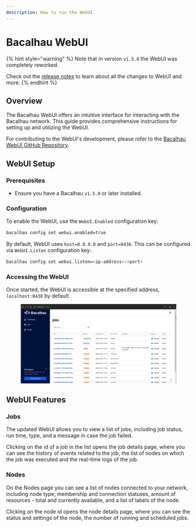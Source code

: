 ```yaml
---
description: How to run the WebUI.
---
```


# Bacalhau WebUI

{% hint style="warning" %}
Note that in version `v1.5.0` the WebUI was completely reworked.

Check out the [release notes](broken-reference) to learn about all the changes to WebUI and more.
{% endhint %}

## Overview

The Bacalhau WebUI offers an intuitive interface for interacting with the Bacalhau network. This guide provides comprehensive instructions for setting up and utilizing the WebUI.

For contributing to the WebUI's development, please refer to the [Bacalhau WebUI GitHub Repository](https://github.com/bacalhau-project/bacalhau/tree/main/webui).

## WebUI Setup

### Prerequisites

* Ensure you have a Bacalhau `v1.5.0` or later installed.

### Configuration

To enable the WebUI, use the `WebUI.Enabled` configuration key:

```bash
bacalhau config set webui.enabled=true
```

By default, WebUI uses `host=0.0.0.0` and `port=8438`. This can be configured via `WebUI.Listen` configuration key:

```bash
bacalhau config set webui.listen=<ip-address>:<port>
```

### Accessing the WebUI

Once started, the WebUI is accessible at the specified address, `localhost:8438` by default.&#x20;

<figure><img src="../../.gitbook/assets/2024-10-11_19h25_04 (1).png" alt=""><figcaption></figcaption></figure>

## WebUI Features

### Jobs

The updated WebUI allows you to view a list of jobs, including job status, run time, type, and a message in case the job failed.

Clicking on the id of a job in the list opens the job details page, where you can see the history of events related to the job, the list of nodes on which the job was executed and the real-time logs of the job.

### Nodes

On the Nodes page you can see a list of nodes connected to your network, including node type, membership and connection statuses, amount of resources - total and currently available, and a list of labels of  the node.

Clicking on the node id opens the node details page, where you can see the status and settings of the node, the number of running and scheduled jobs.
